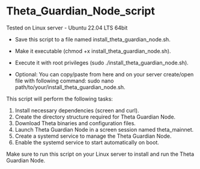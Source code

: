 # Theta_Guardian_Node_script

Tested on Linux server - Ubuntu 22.04 LTS 64bit

* Save this script to a file named install_theta_guardian_node.sh.
* Make it executable (chmod +x install_theta_guardian_node.sh).
* Execute it with root privileges (sudo ./install_theta_guardian_node.sh).

* Optional: You can copy/paste from here and on your server create/open file with following command: sudo nano path/to/your/install_theta_guardian_node.sh.

This script will perform the following tasks:

1. Install necessary dependencies (screen and curl).
2. Create the directory structure required for Theta Guardian Node.
3. Download Theta binaries and configuration files.
4. Launch Theta Guardian Node in a screen session named theta_mainnet.
5. Create a systemd service to manage the Theta Guardian Node.
6. Enable the systemd service to start automatically on boot.

Make sure to run this script on your Linux server to install and run the Theta Guardian Node.
